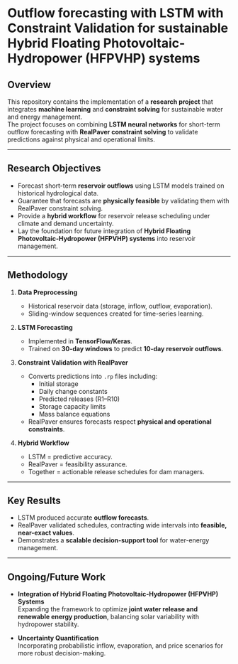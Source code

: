 # Outflow forecasting with LSTM with Constraint Validation for sustainable Hybrid Floating Photovoltaic-Hydropower (HFPVHP) systems


## Overview
This repository contains the implementation of a **research project** that integrates **machine learning** and **constraint solving** for sustainable water and energy management.  
The project focuses on combining **LSTM neural networks** for short-term outflow forecasting with **RealPaver constraint solving** to validate predictions against physical and operational limits.

---

## Research Objectives
- Forecast short-term **reservoir outflows** using LSTM models trained on historical hydrological data.  
- Guarantee that forecasts are **physically feasible** by validating them with RealPaver constraint solving.  
- Provide a **hybrid workflow** for reservoir release scheduling under climate and demand uncertainty.  
- Lay the foundation for future integration of **Hybrid Floating Photovoltaic-Hydropower (HFPVHP) systems** into reservoir management.

---

## Methodology
1. **Data Preprocessing**  
   - Historical reservoir data (storage, inflow, outflow, evaporation).  
   - Sliding-window sequences created for time-series learning.  

2. **LSTM Forecasting**  
   - Implemented in **TensorFlow/Keras**.  
   - Trained on **30-day windows** to predict **10-day reservoir outflows**.  

3. **Constraint Validation with RealPaver**  
   - Converts predictions into `.rp` files including:  
     - Initial storage  
     - Daily change constants  
     - Predicted releases (R1–R10)  
     - Storage capacity limits  
     - Mass balance equations  
   - RealPaver ensures forecasts respect **physical and operational constraints**.  

4. **Hybrid Workflow**  
   - LSTM = predictive accuracy.  
   - RealPaver = feasibility assurance.  
   - Together = actionable release schedules for dam managers.  

---

## Key Results
- LSTM produced accurate **outflow forecasts**.  
- RealPaver validated schedules, contracting wide intervals into **feasible, near-exact values**.  
- Demonstrates a **scalable decision-support tool** for water-energy management.  

---

## Ongoing/Future Work
- **Integration of Hybrid Floating Photovoltaic-Hydropower (HFPVHP) Systems**  
  Expanding the framework to optimize **joint water release and renewable energy production**, balancing solar variability with hydropower stability.  


- **Uncertainty Quantification**  
  Incorporating probabilistic inflow, evaporation, and price scenarios for more robust decision-making.  
